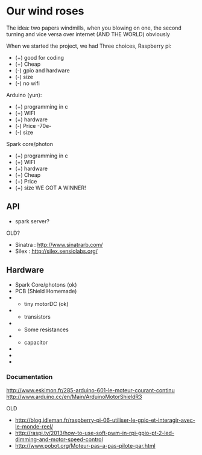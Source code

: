 # Our wind roses

The idea: 
two papers windmills, when you blowing on one, the second turning  and vice versa
over internet (AND THE WORLD) obviously

When we started the project, we had Three choices, 
Raspberry pi:
 - (+) good for coding 
 - (+) Cheap
 - (-) gpio and hardware
 - (-) size
 - (-) no wifi
 
Arduino (yun):
 - (+) programming in c
 - (+) WIFI
 - (+) hardware
 - (-) Price -70e-
 - (-) size
 
 
 Spark core/photon
 - (+) programming in c
 - (+) WIFI
 - (+) hardware
 - (+) Cheap
 - (+) Price
 - (+) size
 WE GOT A WINNER!

## API

 - spark server?
 
OLD?
 - Sinatra : http://www.sinatrarb.com/
 - Silex : http://silex.sensiolabs.org/
 
 
## Hardware

 - Spark Core/photons (ok)
 - PCB (Shield Homemade)
 - - tiny motorDC (ok) 
 - - transistors 
 - - Some resistances 
 - - capacitor
 - 
 -
 - 

### Documentation


http://www.eskimon.fr/285-arduino-601-le-moteur-courant-continu
http://www.arduino.cc/en/Main/ArduinoMotorShieldR3

OLD
 - http://blog.idleman.fr/raspberry-pi-06-utiliser-le-gpio-et-interagir-avec-le-monde-reel/
 - http://raspi.tv/2013/how-to-use-soft-pwm-in-rpi-gpio-pt-2-led-dimming-and-motor-speed-control
 - http://www.pobot.org/Moteur-pas-a-pas-pilote-par.html
